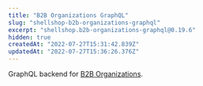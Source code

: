 ```yaml
---
title: "B2B Organizations GraphQL"
slug: "shellshop-b2b-organizations-graphql"
excerpt: "shellshop.b2b-organizations-graphql@0.19.6"
hidden: true
createdAt: "2022-07-27T15:31:42.839Z"
updatedAt: "2022-07-27T15:36:26.376Z"
---
```

GraphQL backend for [B2B Organizations](https://github.com/vtex-apps/b2b-organizations).